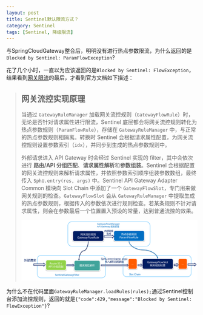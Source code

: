 ```yaml
---
layout: post
title: Sentinel默认限流方式？
category: Sentinel
tags: [Sentinel, 降级限流]
---
```


与SpringCloudGateway整合后，明明没有进行热点参数限流，为什么返回的是`Blocked by Sentinel: ParamFlowException`?



花了几个小时，一直以为应该返回的是`Blocked by Sentinel: FlowException`，结果看到[网关限流](https://github.com/alibaba/Sentinel/wiki/%E7%BD%91%E5%85%B3%E9%99%90%E6%B5%81)的最后，才看到官方文档如下描述：

> ## 网关流控实现原理
>
> 当通过 `GatewayRuleManager` 加载网关流控规则（`GatewayFlowRule`）时，无论是否针对请求属性进行限流，Sentinel 底层都会将网关流控规则转化为热点参数规则（`ParamFlowRule`），存储在 `GatewayRuleManager` 中，与正常的热点参数规则相隔离。转换时 Sentinel 会根据请求属性配置，为网关流控规则设置参数索引（`idx`），并同步到生成的热点参数规则中。
>
> 外部请求进入 API Gateway 时会经过 Sentinel 实现的 filter，其中会依次进行 **路由/API 分组匹配**、**请求属性解析**和**参数组装**。Sentinel 会根据配置的网关流控规则来解析请求属性，并依照参数索引顺序组装参数数组，最终传入 `SphU.entry(res, args)` 中。Sentinel API Gateway Adapter Common 模块向 Slot Chain 中添加了一个 `GatewayFlowSlot`，专门用来做网关规则的检查。`GatewayFlowSlot` 会从 `GatewayRuleManager` 中提取生成的热点参数规则，根据传入的参数依次进行规则检查。若某条规则不针对请求属性，则会在参数最后一个位置置入预设的常量，达到普通流控的效果。
>
> ![image](../../assets/images/58381786-5406f280-7ff4-11e9-9020-016ccaf7ab7d.png)



为什么不在代码里面`GatewayRuleManager.loadRules(rules);`通过Sentinel控制台添加流控规则，返回的就是`{"code":429,"message":"Blocked by Sentinel: FlowException"}`?